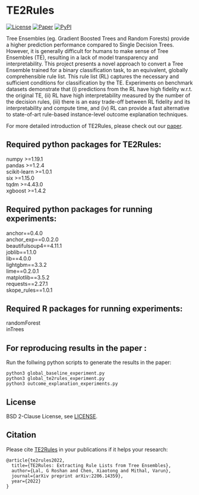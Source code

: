 # TE2Rules
[![License](https://img.shields.io/badge/license-BSD-green.svg)](https://github.com/groshanlal/TE2Rules/blob/master/LICENSE)
[![Paper](http://img.shields.io/badge/cs.LG-arXiv%3A2206.14359-orange.svg)](https://arxiv.org/abs/2206.14359)
[![PyPI](https://img.shields.io/pypi/v/te2rules?color=blue)](https://pypi.org/project/te2rules/)


Tree Ensembles (eg. Gradient Boosted Trees and Random Forests) provide a higher prediction performance compared to Single Decision Trees. However, it is generally difficult for humans to make sense of Tree Ensembles (TE), resulting in a lack of model transparency and interpretability. This project presents a novel approach to convert a Tree Ensemble  trained for a binary classification task, to an equivalent, globally comprehensible rule list. This rule list (RL) captures the necessary and sufficient conditions for classification by the TE. Experiments on benchmark datasets demonstrate that (i) predictions from the RL have high fidelity w.r.t. the original TE, (ii) RL have high interpretability measured by the number of the decision rules, (iii) there is an easy trade-off between RL fidelity and its interpretability and compute time, and (iv) RL can provide a fast alternative to state-of-art rule-based instance-level outcome explanation techniques. 

For more detailed introduction of TE2Rules, please check out our [paper](https://arxiv.org/abs/2206.14359).

## Required python packages for TE2Rules:
numpy >=1.19.1 \
pandas >=1.2.4 \
scikit-learn >=1.0.1 \
six >=1.15.0 \
tqdm >=4.43.0 \
xgboost >=1.4.2

## Required python packages for running experiments:
anchor==0.4.0 \
anchor_exp==0.0.2.0 \
beautifulsoup4==4.11.1 \
joblib==1.1.0 \
lib==4.0.0 \
lightgbm==3.3.2 \
lime==0.2.0.1 \
matplotlib==3.5.2 \
requests==2.27.1 \
skope_rules==1.0.1

## Required R packages for running experiments:
randomForest \
inTrees 

## For reproducing results in the paper :
Run the follwing python scripts to generate the results in the paper:
```
python3 global_baseline_experiment.py
python3 global_te2rules_experiment.py
python3 outcome_explanation_experiments.py
``` 

## License
BSD 2-Clause License, see [LICENSE](https://github.com/groshanlal/TE2Rules/blob/master/LICENSE).

## Citation
Please cite [TE2Rules](https://arxiv.org/abs/2206.14359) in your publications if it helps your research:
```
@article{te2rules2022,
  title={TE2Rules: Extracting Rule Lists from Tree Ensembles},
  author={Lal, G Roshan and Chen, Xiaotong and Mithal, Varun},
  journal={arXiv preprint arXiv:2206.14359},
  year={2022}
}
```
